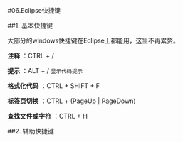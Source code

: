 #06.Eclipse快捷键

##1. 基本快捷键

 大部分的windows快捷键在Eclipse上都能用，这里不再累赘。
 
 **注释** ：CTRL + /
 
 **提示** ：ALT + /  <code>显示代码提示</code>
 
 **格式化代码** ：CTRL + SHIFT + F 
 
 **标签页切换** ：CTRL + (PageUp | PageDown)
 
 **查找文件或字符** ：CTRL + H

##2. 辅助快捷键


